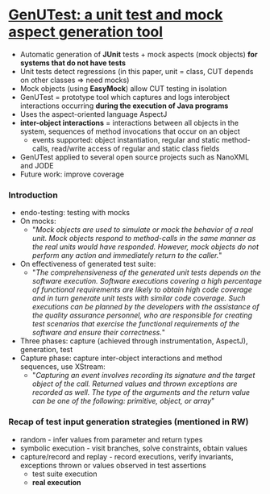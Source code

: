 # [GenUTest: a unit test and mock aspect generation tool](https://link.springer.com/article/10.1007/s10009-009-0115-4)

- Automatic generation of **JUnit** tests + mock aspects (mock objects) **for systems that do not have tests**
- Unit tests detect regressions (in this paper, unit = class, CUT depends on other classes => need mocks)
- Mock objects (using **EasyMock**) allow CUT testing in isolation
- GenUTest = prototype tool which captures and logs interobject interactions occurring **during the execution of Java programs**
- Uses the aspect-oriented language AspectJ
- **inter-object interactions** = interactions between all objects in the system, sequences of method invocations that occur on an object
  - events supported: object instantiation, regular and static method-calls, read/write access of regular and static class fields
- GenUTest applied to several open source projects such as NanoXML and JODE
- Future work: improve coverage

### Introduction
- endo-testing: testing with mocks
- On mocks:
  - "_Mock objects are used to simulate or mock the behavior of a real unit. Mock objects respond to method-calls in the same manner as the real units would have responded. However, mock objects do not perform any action and immediately return to the caller._"
- On effectiveness of generated test suite:
  - "_The comprehensiveness of the generated unit tests depends on the software execution. Software executions covering a high percentage of functional requirements are likely to obtain high code coverage and in turn generate unit tests with similar code coverage. Such executions can be planned by the developers with the assistance of the quality assurance personnel, who are responsible for creating test scenarios that exercise the functional requirements of the software and ensure their correctness._"
- Three phases: capture (achieved through instrumentation, AspectJ), generation, test
- Capture phase: capture inter-object interactions and method sequences, use XStream:
  - "_Capturing an event involves recording its signature and the target object of the call. Returned values and thrown exceptions are recorded as well. The type of the arguments and the return value can be one of the following: primitive, object, or array_" 

### Recap of test input generation strategies (mentioned in RW)
- random - infer values from parameter and return types
- symbolic execution - visit branches, solve constraints, obtain values
- capture/record and replay - record executions, verify invariants, exceptions thrown or values observed in test assertions
  - test suite execution 
  - **real execution**
